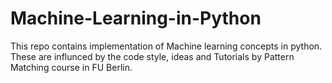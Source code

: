 # Machine-Learning-in-Python

This repo contains implementation of Machine learning concepts in python. These are influnced by the code style, ideas and Tutorials by Pattern Matching course in FU Berlin.
